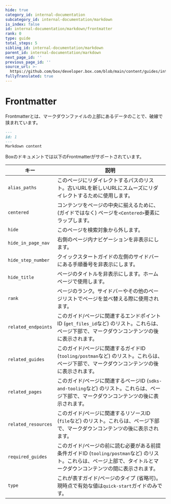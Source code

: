 ```yaml
---
hide: true
category_id: internal-documentation
subcategory_id: internal-documentation/markdown
is_index: false
id: internal-documentation/markdown/frontmatter
rank: 0
type: guide
total_steps: 5
sibling_id: internal-documentation/markdown
parent_id: internal-documentation/markdown
next_page_id: ''
previous_page_id: ''
source_url: >-
  https://github.com/box/developer.box.com/blob/main/content/guides/internal-documentation/markdown/frontmatter.md
fullyTranslated: true
---
```

<!-- does not need translation -->

# Frontmatter

Frontmatterとは、マークダウンファイルの上部にあるデータのことで、破線で挟まれています。

```md
---
id: 1
---
Markdown content

```

Boxのドキュメントでは以下のFrontmatterがサポートされています。

| キー                  | 説明                                                                                             |
| ------------------- | ---------------------------------------------------------------------------------------------- |
| `alias_paths`       | このページにリダイレクトするパスのリスト。古いURLを新しいURLにスムーズにリダイレクトするために使用します。                                       |
| `centered`          | コンテンツをページの中央に揃えるために、(ガイドではなく) ページを`<Centered>`要素にラップします。                                       |
| `hide`              | このページを検索対象から外します。                                                                              |
| `hide_in_page_nav`  | 右側のページ内ナビゲーションを非表示にします。                                                                        |
| `hide_step_number`  | クイックスタートガイドの左側のサイドバーにある手順番号を非表示にします。                                                           |
| `hide_title`        | ページのタイトルを非表示にします。ホームページで使用します。                                                                 |
| `rank`              | ページのランク。サイドバーやその他のページリストでページを並べ替える際に使用されます。                                                    |
| `related_endpoints` | このガイド/ページに関連するエンドポイントID (`get_files_id`など) のリスト。これらは、ページ下部で、マークダウンコンテンツの後に表示されます。              |
| `related_guides`    | このガイド/ページに関連するガイドID (`tooling/postman`など) のリスト。これらは、ページ下部で、マークダウンコンテンツの後に表示されます。               |
| `related_pages`     | このガイド/ページに関連するページID (`sdks-and-tooling`など) のリスト。これらは、ページ下部で、マークダウンコンテンツの後に表示されます。              |
| `related_resources` | このガイド/ページに関連するリソースID (`file`など) のリスト。これらは、ページ下部で、マークダウンコンテンツの後に表示されます。                         |
| `required_guides`   | このガイド/ページの前に読む必要がある前提条件ガイドID (`tooling/postman`など) のリスト。これらは、ページ上部で、タイトルとマークダウンコンテンツの間に表示されます。 |
| `type`              | これが表すガイド/ページのタイプ (省略可)。現時点で有効な値は`quick-start`ガイドのみです。                                          |
